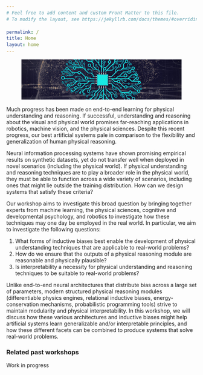 ```yaml
---
# Feel free to add content and custom Front Matter to this file.
# To modify the layout, see https://jekyllrb.com/docs/themes/#overriding-theme-defaults

permalink: /
title: Home
layout: home
---
```



<figure>
	<div style="text-align:center">
		<img src="assets/img/banner.jpg" alt="A banner for the workshop" />
	</div>
</figure>

Much progress has been made on end-to-end learning for physical understanding and reasoning. If successful, understanding and reasoning about the visual and physical world promises far-reaching applications in robotics, machine vision, and the physical sciences. Despite this recent progress, our best artificial systems pale in comparison to the flexibility and generalization of human physical reasoning.

Neural information processing systems have shown promising empirical results on synthetic datasets, yet do not transfer well when deployed in novel scenarios (including the physical world). If physical understanding and reasoning techniques are to play a broader role in the physical world, they must be able to function across a wide variety of scenarios, including ones that might lie outside the training distribution. How can we design systems that satisfy these criteria?

Our workshop aims to investigate this broad question by bringing together experts from machine learning, the physical sciences, cognitive and developmental psychology, and robotics to investigate how these techniques may one day be employed in the real world. In particular, we aim to investigate the following questions:
1. What forms of inductive biases best enable the development of physical understanding techniques that are applicable to real-world problems?
2. How do we ensure that the outputs of a physical reasoning module are reasonable and physically plausible?
3. Is interpretability a necessity for physical understanding and reasoning techniques to be suitable to real-world problems?

Unlike end-to-end neural architectures that distribute bias across a large set of parameters, modern structured physical reasoning modules (differentiable physics engines, relational inductive biases, energy-conservation mechanisms, probabilistic programming tools) strive to maintain modularity and physical interpretability. In this workshop, we will discuss how these various architectures and inductive biases might help artificial systems learn generalizable and/or interpretable principles, and how these different facets can be combined to produce systems that solve real-world problems. 




### Related past workshops

Work in progress
